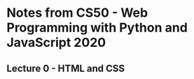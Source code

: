 # Notes from CS50 - Web Programming with Python and JavaScript 2020 #

## Lecture 0 - HTML and CSS ##

